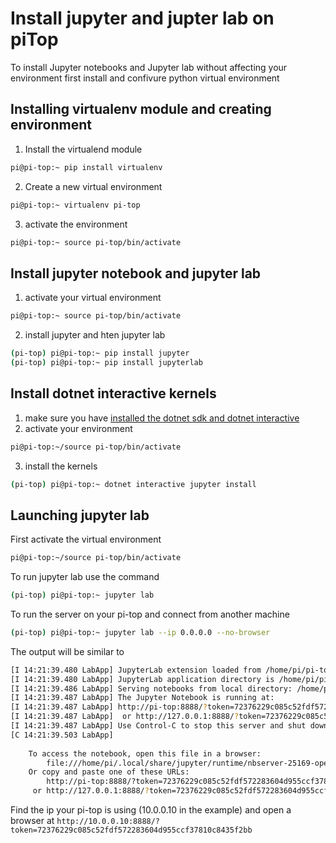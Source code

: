 # Install jupyter and jupter lab on piTop

To install Jupyter notebooks and Jupyter lab without affecting your environment first install and confivure python virtual environment

## Installing virtualenv module and creating environment

1. Install the virtualend module 
```sh
pi@pi-top:~ pip install virtualenv
```
2.  Create a new virtual environment
```sh
pi@pi-top:~ virtualenv pi-top
```
3.  activate the environment
```sh
pi@pi-top:~ source pi-top/bin/activate
```

## Install jupyter notebook and jupyter lab

1. activate your virtual environment
```sh
pi@pi-top:~ source pi-top/bin/activate
```
2. install jupyter and hten jupyter lab
```sh
(pi-top) pi@pi-top:~ pip install jupyter
(pi-top) pi@pi-top:~ pip install jupyterlab
```

## Install dotnet interactive kernels

1. make sure you have [installed the dotnet sdk and dotnet interactive](install-dotnet-interactive)
2. activate your environment
```sh
pi@pi-top:~/source pi-top/bin/activate
```
3. install the kernels
```sh
(pi-top) pi@pi-top:~ dotnet interactive jupyter install
```

## Launching jupyter lab 

First activate the virtual environment
```sh
pi@pi-top:~/source pi-top/bin/activate
```

To run jupyter lab use the command
```sh
(pi-top) pi@pi-top:~ jupyter lab
```

To run the server on your pi-top and connect from another machine
```sh
(pi-top) pi@pi-top:~ jupyter lab --ip 0.0.0.0 --no-browser
```

The output will be similar to
```sh
[I 14:21:39.480 LabApp] JupyterLab extension loaded from /home/pi/pi-top/lib/python3.7/site-packages/jupyterlab
[I 14:21:39.480 LabApp] JupyterLab application directory is /home/pi/pi-top/share/jupyter/lab
[I 14:21:39.486 LabApp] Serving notebooks from local directory: /home/pi/
[I 14:21:39.487 LabApp] The Jupyter Notebook is running at:
[I 14:21:39.487 LabApp] http://pi-top:8888/?token=72376229c085c52fdf572283604d955ccf37810c8435f2bb
[I 14:21:39.487 LabApp]  or http://127.0.0.1:8888/?token=72376229c085c52fdf572283604d955ccf37810c8435f2bb
[I 14:21:39.487 LabApp] Use Control-C to stop this server and shut down all kernels (twice to skip confirmation).
[C 14:21:39.503 LabApp] 
    
    To access the notebook, open this file in a browser:
        file:///home/pi/.local/share/jupyter/runtime/nbserver-25169-open.html
    Or copy and paste one of these URLs:
        http://pi-top:8888/?token=72376229c085c52fdf572283604d955ccf37810c8435f2bb
     or http://127.0.0.1:8888/?token=72376229c085c52fdf572283604d955ccf37810c8435f2bb

```

Find the ip your pi-top is using (10.0.0.10 in the example) and open a browser at
```http://10.0.0.10:8888/?token=72376229c085c52fdf572283604d955ccf37810c8435f2bb```